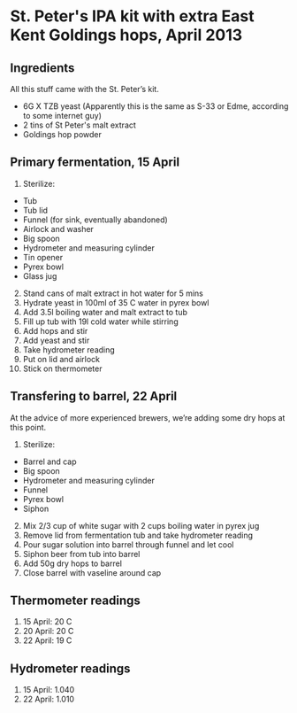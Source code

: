 # St. Peter's IPA kit with extra East Kent Goldings hops, April 2013

## Ingredients

All this stuff came with the St. Peter’s kit.

* 6G X TZB yeast (Apparently this is the same as S-33 or Edme, according to some internet guy)
* 2 tins of St Peter's malt extract
* Goldings hop powder

## Primary fermentation, 15 April

1. Sterilize:
  * Tub
  * Tub lid
  * Funnel (for sink, eventually abandoned)
  * Airlock and washer
  * Big spoon
  * Hydrometer and measuring cylinder
  * Tin opener
  * Pyrex bowl
  * Glass jug
2. Stand cans of malt extract in hot water for 5 mins
3. Hydrate yeast in 100ml of 35 C water in pyrex bowl
4. Add 3.5l boiling water and malt extract to tub
5. Fill up tub with 19l cold water while stirring
6. Add hops and stir
7. Add yeast and stir
8. Take hydrometer reading
9. Put on lid and airlock
10. Stick on thermometer

## Transfering to barrel, 22 April

At the advice of more experienced brewers, we’re adding some dry hops at this point.

1. Sterilize:
  * Barrel and cap
  * Big spoon
  * Hydrometer and measuring cylinder
  * Funnel
  * Pyrex bowl
  * Siphon
2. Mix 2/3 cup of white sugar with 2 cups boiling water in pyrex jug
3. Remove lid from fermentation tub and take hydrometer reading
4. Pour sugar solution into barrel through funnel and let cool
5. Siphon beer from tub into barrel
6. Add 50g dry hops to barrel
7. Close barrel with vaseline around cap

## Thermometer readings

1. 15 April: 20 C
2. 20 April: 20 C
3. 22 April: 19 C

## Hydrometer readings

1. 15 April: 1.040
2. 22 April: 1.010

